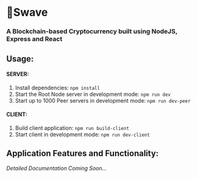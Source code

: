 # 🐼Swave

### A Blockchain-based Cryptocurrency built using NodeJS, Express and React

## Usage:
#### SERVER:
  1. Install dependencies: `npm install`
  2. Start the Root Node server in development mode: `npm run dev`
  3. Start up to 1000 Peer servers in development mode: `npm run dev-peer`

#### CLIENT:
  1. Build client application: `npm run build-client`
  2. Start client in development mode: `npm run dev-client`
  
## Application Features and Functionality:
  *Detailed Documentation Coming Soon...*
